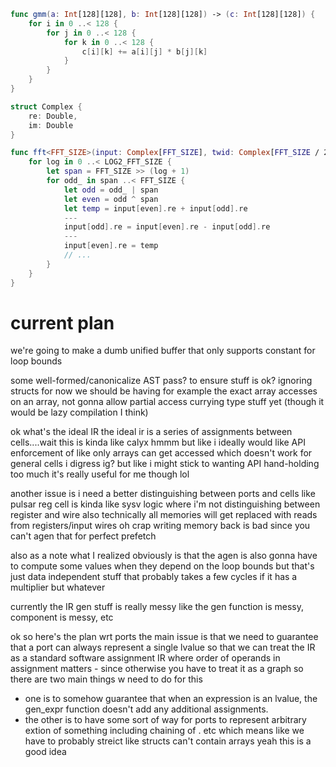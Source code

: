 ```swift
func gmm(a: Int[128][128], b: Int[128][128]) -> (c: Int[128][128]) {
    for i in 0 ..< 128 {
        for j in 0 ..< 128 {
            for k in 0 ..< 128 {
                c[i][k] += a[i][j] * b[j][k]
            }
        }
    }
}

struct Complex {
    re: Double,
    im: Double
}

func fft<FFT_SIZE>(input: Complex[FFT_SIZE], twid: Complex[FFT_SIZE / 2]) -> (output: Int) {
    for log in 0 ..< LOG2_FFT_SIZE {
        let span = FFT_SIZE >> (log + 1)
        for odd_ in span ..< FFT_SIZE {
            let odd = odd_ | span
            let even = odd ^ span
            let temp = input[even].re + input[odd].re
            ---
            input[odd].re = input[even].re - input[odd].re
            ---
            input[even].re = temp
            // ...
        }
    }
}
```

# current plan

we're going to make a dumb unified buffer that only supports constant for loop bounds

some well-formed/canonicalize AST pass? to ensure stuff is ok? ignoring structs for now we should be having for example the exact array accesses on an array, not gonna allow partial access currying type stuff yet (though it would be lazy compilation I think)

ok what's the ideal IR
the ideal ir is a series of assignments between cells....wait
this is kinda like calyx
hmmm but like
i ideally would like API enforcement of like only arrays can get accessed
which doesn't work for general cells
i digress ig?
but like i might stick to wanting API hand-holding too much
it's really useful for me though lol

another issue is i need a better distinguishing between ports and cells
like pulsar reg cell is kinda like sysv logic where i'm not distinguishing between register and wire
also technically all memories will get replaced with reads from registers/input wires
oh crap writing memory back is bad since you can't agen that for perfect prefetch

also as a note what I realized obviously is that the agen is also gonna have to compute some values when they depend on the loop bounds but that's just data independent stuff that probably takes a few cycles if it has a multiplier but whatever

currently the IR gen stuff is really messy
like the gen function is messy, component is messy, etc


ok so here's the plan wrt ports
the main issue is that we need to guarantee that a port can always represent a single lvalue so that we can treat the IR as a standard software assignment IR where order of operands in assignment matters - since otherwise you have to treat it as a graph
so there are two main things w need to do for this
- one is to somehow guarantee that when an expression is an lvalue, the gen_expr function doesn't add any additional assignments.
- the other is to have some sort of way for ports to represent arbitrary extion of something including chaining of . etc which means like we have to probably streict like structs can't contain arrays yeah this is a good idea 

